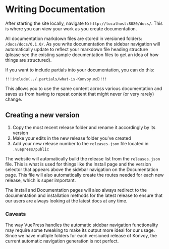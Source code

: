 # Writing Documentation

After starting the site locally, navigate to `http://localhost:8080/docs/`. This is where you can view your work 
as you create documentation.

All documentation markdown files are stored in versioned folders: `/docs/docs/0.1.0/`. As you write documentation 
the sidebar navigation will automatically update to reflect your markdown file heading structure (please see the 
existing sample documentation files to get an idea of how things are structured).

If you want to include partials into your documentation, you can do this:

```
!!!include(../.partials/what-is-Konvoy.md)!!!
```

This allows you to use the same content across various documentation and saves us from having to repeat content 
that might never (or very rarely) change.

## Creating a new version

1. Copy the most recent release folder and rename it accordingly by its version
2. Make your edits in the new release folder you've created
3. Add your new release number to the `releases.json` file located in `.vuepress/public`

The website will automatically build the release list from the `releases.json` file. This is what is used for things 
like the Install page and the version selector that appears above the sidebar navigation on the Documentation page. 
This file will also automatically create the routes needed for each new release, which is super important.

The Install and Documentation pages will also always redirect to the documentation and installation methods for the 
latest release to ensure that our users are always looking at the latest docs at any time.

### Caveats

The way VuePress handles the automatic sidebar navigation functionality may require some tweaking to make its output 
more ideal for our usage. Since we have multiple folders for each versioned release of Konvoy, the current automatic 
navigation generation is not perfect.